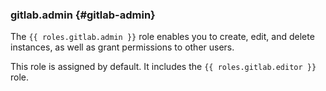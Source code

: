 ### gitlab.admin {#gitlab-admin}

The `{{ roles.gitlab.admin }}` role enables you to create, edit, and delete instances, as well as grant permissions to other users.

This role is assigned by default. It includes the `{{ roles.gitlab.editor }}` role.